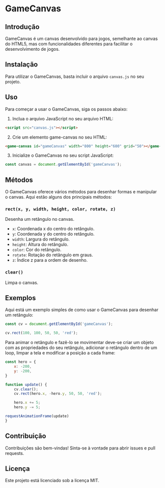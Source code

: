 # GameCanvas

## Introdução
GameCanvas é um canvas desenvolvido para jogos, semelhante ao canvas do HTML5, mas com funcionalidades diferentes para facilitar o desenvolvimento de jogos.

## Instalação
Para utilizar o GameCanvas, basta incluir o arquivo `canvas.js` no seu projeto.

## Uso
Para começar a usar o GameCanvas, siga os passos abaixo:

1. Inclua o arquivo JavaScript no seu arquivo HTML:
```html
<script src="canvas.js"></script>
```

2. Crie um elemento game-canvas no seu HTML:
```html
<game-canvas id="gameCanvas" width="800" height="600" grid="50"></game-canvas>
```

3. Inicialize o GameCanvas no seu script JavaScript:
```javascript
const canvas = document.getElementById('gameCanvas');
```

## Métodos
O GameCanvas oferece vários métodos para desenhar formas e manipular o canvas. Aqui estão alguns dos principais métodos:

### `rect(x, y, width, height, color, rotate, z)`
Desenha um retângulo no canvas.
- `x`: Coordenada x do centro do retângulo.
- `y`: Coordenada y do centro do retângulo.
- `width`: Largura do retângulo.
- `height`: Altura do retângulo.
- `color`: Cor do retângulo.
- `rotate`: Rotação do retângulo em graus.
- `z`: Índice z para a ordem de desenho.

### `clear()`
Limpa o canvas.

## Exemplos
Aqui está um exemplo simples de como usar o GameCanvas para desenhar um retângulo:

```javascript
const cv = document.getElementById('gameCanvas');

cv.rect(100, 100, 50, 50, 'red');
```

Para animar o retângulo e fazê-lo se movimentar deve-se criar um objeto com as propriedades do seu retângulo, adicionar o retângulo dentro de um loop, limpar a tela e modificar a posição a cada frame:

```javascript
const hero = {
    x: -200,
    y: -200,
}

function update() {
    cv.clear();
    cv.rect(hero.x, -hero.y, 50, 50, 'red');

    hero.x += 5;
    hero.y -= 5;

requestAnimationFrame(update)
}
```

## Contribuição
Contribuições são bem-vindas! Sinta-se à vontade para abrir issues e pull requests.

## Licença
Este projeto está licenciado sob a licença MIT.
